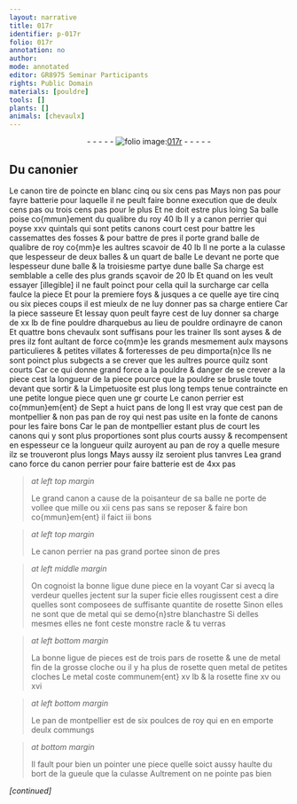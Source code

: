 ```yaml
---
layout: narrative
title: 017r
identifier: p-017r
folio: 017r
annotation: no
author:
mode: annotated
editor: GR8975 Seminar Participants
rights: Public Domain
materials: [pouldre]
tools: []
plants: []
animals: [chevaulx]
---
```


<div class="folio" align="center">- - - - - <a href="http://gallica.bnf.fr/ark:/12148/btv1b10500001g/f39.image" target="_blank"><img src="https://cu-mkp.github.io/2017-workshop-edition/assets/photo-icon.png" alt="folio image: " style="display:inline-block; margin-bottom:-3px;"/>017r</a> - - - - - </div>  
  

## Du <span class="pro">canonier</span>

 
 Le canon tire de poincte en blanc cinq ou six cens <span class="ms">pas</span> Mays non
 pas pour fayre batterie pour laquelle il ne peult faire bonne execution
 que de deulx cens <span class="ms">pas</span> ou trois cens <span class="ms">pas</span> pour le plus Et ne doit estre plus
 loing Sa balle poise co{mmun}ement du qualibre du roy 40 <span class="ms">lb</span> Il y a canon
 perrier qui poyse xxv <span class="ms">quintal</span>s qui sont petits canons court
 cest pour battre les cassemattes des fosses & pour battre de pres
 il porte grand balle de qualibre de roy co{mm}e les aultres
 scavoir de 40 <span class="ms">lb</span> Il ne porte a la culasse que lespesseur de
 deux balles & un quart de balle Le devant ne porte que
 lespesseur dune balle & la troisiesme partye dune balle Sa
 charge est semblable a celle des plus grands sçavoir de 20 <span class="ms">lb</span>
 Et quand on les veult essayer [illegible] il ne fault poinct pour cella
 quil la surcharge car cella faulce la piece Et pour la premiere
 foys & jusques a ce quelle aye tire cinq ou six pieces coups il
 est mieulx de ne luy donner pas sa charge entiere Car la piece
 sasseure Et lessay quon peult fayre cest de luy donner
 sa charge de xx <span class="ms">lb</span> de fine <span class="m">pouldre</span> dharquebus au lieu de
 <span class="m">pouldre</span> ordinayre de canon Et quattre bons <span class="al">chevaulx</span> sont
 suffisans pour les trainer Ils sont ayses & de pres ilz font
 aultant de force co{mm}e les grands mesmement aulx maysons
 particulieres & petites villates & forteresses de peu dimporta{n}ce
 Ils ne sont poinct plus subgects a se crever que les aultres
 pource quilz sont courts Car ce qui donne grand force a la
 <span class="m">pouldre</span> & danger de se crever a la piece cest la longueur de la piece
 pource que la <span class="m">pouldre</span> se brusle toute devant que sortir & la
 Limpetuosite est plus long temps tenue contraincte en une petite
 longue piece quen une gr courte Le canon perrier est co{mmun}em{ent}
 de Sept a huict <span class="ms">pan</span>s de long Il est vray que cest <span class="ms">pan de
 <span class="pl">montpellier</span></span> & non pas <span class="ms">pan de roy</span> qui nest pas usite en la fonte
 de canons pour les faire bons Car le <span class="ms">pan de <span class="pl">montpellier</span></span>
 estant plus de court les canons qui y sont plus proportiones
 sont plus courts aussy & recompensent en espesseur ce la longueur
 quilz auroyent au <span class="ms">pan de roy</span> a quelle mesure ilz se trouveront
 plus longs Mays aussy ilz seroient plus tanvres Lea grand
 cano force du canon perrier pour faire batterie est de 4xx <span class="ms">pas</span>
 
> *at left top margin*
> 
>   Le grand canon a cause
 de la poisanteur
 de sa balle ne porte
 de vollee que mille
 ou xii cens <span class="ms">pas</span>
 sans se reposer &
 faire bon co{mmun}em{ent} il
 faict iii bons
 
> *at left top margin*
> 
>   Le canon perrier
 na pas grand
 portee sinon de
 pres
 
> *at left middle margin*
> 
>   On cognoist la bonne
 ligue dune piece en la
 voyant Car si avecq
 la verdeur quelles
 jectent sur la super
 ficie elles rougissent
 cest a dire quelles
 sont composees de
 suffisante quantite
 de rosette Sinon
 elles ne sont que de
 metal qui se demo{n}stre
 blanchastre Si
 delles mesmes elles ne
 font ceste monstre
 racle & tu verras
 
> *at left bottom margin*
> 
>   La bonne ligue de
 pieces est de <span class="ms">trois pars</span>
 de rosette & une de metal
 fin de la grosse cloche
 ou il y ha plus de
 rosette quen metal de
 petites cloches Le
 metal coste communem{ent}
 xv <span class="cn">lb</span> & la rosette fine
 xv ou xvi
 
> *at left bottom margin*
> 
>   Le pan de <span class="pl">montpellier</span>
 est de six poulces
 de roy qui en
 en emporte deulx
 commungs
 
> *at bottom margin*
> 
>   Il fault pour bien un pointer une piece quelle soict aussy haulte du bort de la gueule que la
 culasse Aultrement on ne pointe pas bien
 
*[continued]*
 

